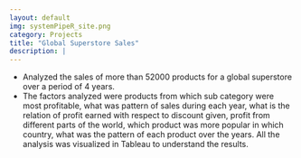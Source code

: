 ```yaml
---
layout: default
img: systemPipeR_site.png
category: Projects
title: "Global Superstore Sales"
description: |
---
```

* Analyzed the sales of more than 52000 products for a global superstore over a period of 4 years.
* The factors analyzed were products from which sub category were most profitable, what was pattern of sales during each year, what is the relation of profit earned with respect to discount given, profit from different parts of the world, which product was more popular in which country, what was the pattern of each product over the years. All the analysis was visualized in Tableau to understand the results.